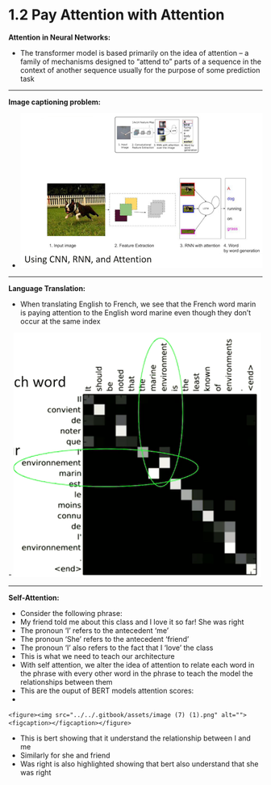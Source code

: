 # 1.2 Pay Attention with Attention

**Attention in Neural Networks:**

* The transformer model is based primarily on the idea of attention – a family of mechanisms designed to “attend to” parts of a sequence in the context of another sequence usually for the purpose of some prediction task

&#x20;

***

**Image captioning problem:**

* ![](<../../.gitbook/assets/image (5) (1).png>)

&#x20;

***

**Language Translation:**

* When translating English to French, we see that the French word marin is paying attention to the English word marine even though they don’t occur at the same index

\-            ![](<../../.gitbook/assets/image (6) (1).png>)

&#x20;

***

**Self-Attention:**

* Consider the following phrase:
* My friend told me about this class and I love it so far! She was right
* The pronoun ‘I’ refers to the antecedent ‘me’
* The pronoun ‘She’ refers to the antecedent ‘friend’
* The pronoun ‘I’ also refers to the fact that I ‘love’ the class
* This is what we need to teach our architecture
* With self attention, we alter the idea of attention to relate each word in the phrase with every other word in the phrase to teach the model the relationships between them
* This are the ouput of BERT models attention scores:
*

    <figure><img src="../../.gitbook/assets/image (7) (1).png" alt=""><figcaption></figcaption></figure>
* This is bert showing that it understand the relationship between I and me
* Similarly for she and friend
* Was right is also highlighted showing that bert also understand that she was right

&#x20;

&#x20;

&#x20;

&#x20;
